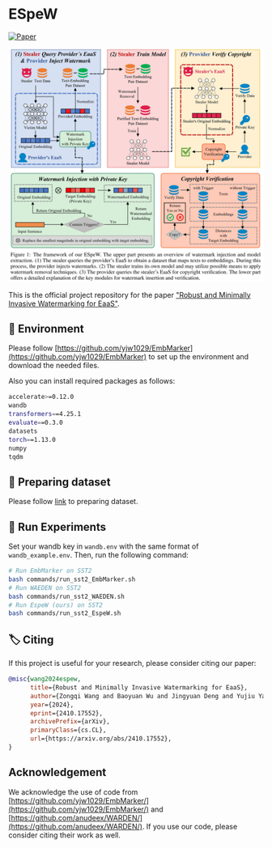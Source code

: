 # ESpeW

[![Paper](https://img.shields.io/badge/arXiv-2410.17552-blue)](https://arxiv.org/abs/2410.17552)

![Main](fig/main.jpg)

This is the official project repository for the paper ["Robust and Minimally Invasive Watermarking for EaaS"](https://arxiv.org/abs/2410.17552). 

## 🔽 Environment

Please follow [https://github.com/yjw1029/EmbMarker](https://github.com/yjw1029/EmbMarker) to set up the environment and download the needed files. 

Also you can install required packages as follows:

```bash
accelerate>=0.12.0
wandb
transformers==4.25.1
evaluate==0.3.0
datasets
torch==1.13.0
numpy
tqdm
```

## 📁 Preparing dataset

Please follow [link](https://github.com/yjw1029/EmbMarker?tab=readme-ov-file#getting-started) to preparing dataset. 

## 🚩 Run Experiments
Set your wandb key in `wandb.env` with the same format of `wandb_example.env`. Then, run the following command:

```bash
# Run EmbMarker on SST2
bash commands/run_sst2_EmbMarker.sh
# Run WAEDEN on SST2
bash commands/run_sst2_WAEDEN.sh
# Run EspeW (ours) on SST2
bash commands/run_sst2_EspeW.sh
```


## 🏷️ Citing

If this project is useful for your research, please consider citing our paper: 

```bibtex
@misc{wang2024espew,
      title={Robust and Minimally Invasive Watermarking for EaaS}, 
      author={Zongqi Wang and Baoyuan Wu and Jingyuan Deng and Yujiu Yang},
      year={2024},
      eprint={2410.17552},
      archivePrefix={arXiv},
      primaryClass={cs.CL},
      url={https://arxiv.org/abs/2410.17552}, 
}
```

## Acknowledgement

We acknowledge the use of code from [https://github.com/yjw1029/EmbMarker/](https://github.com/yjw1029/EmbMarker/) and [https://github.com/anudeex/WARDEN/](https://github.com/anudeex/WARDEN/). If you use our code, please consider citing their work as well. 

